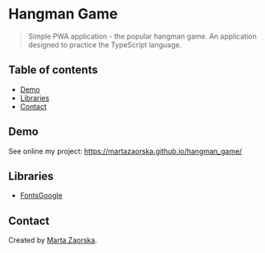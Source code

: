 # Hangman Game

> Simple PWA application - the popular hangman game. An application designed to practice the TypeScript language.

## Table of contents

- [Demo](#demo)
- [Libraries](#libraries)
- [Contact](#contact)

## Demo

See online my project: https://martazaorska.github.io/hangman_game/

## Libraries

- [FontsGoogle](https://fonts.google.com/)

## Contact

Created by [Marta Zaorska](https://martazaorska.github.io/portfolio/).
